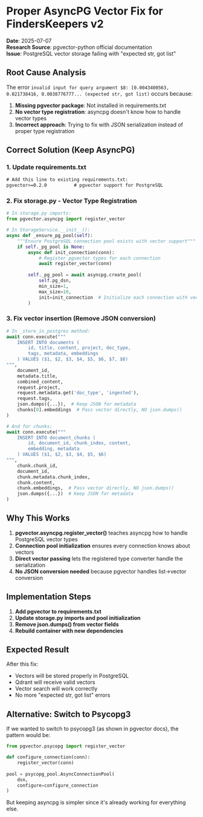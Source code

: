 # Proper AsyncPG Vector Fix for FindersKeepers v2

**Date**: 2025-07-07  
**Research Source**: pgvector-python official documentation  
**Issue**: PostgreSQL vector storage failing with "expected str, got list"

## Root Cause Analysis

The error `invalid input for query argument $8: [0.0043400563, 0.021738416, 0.0038776777... (expected str, got list)` occurs because:

1. **Missing pgvector package**: Not installed in requirements.txt
2. **No vector type registration**: asyncpg doesn't know how to handle vector types
3. **Incorrect approach**: Trying to fix with JSON serialization instead of proper type registration

## Correct Solution (Keep AsyncPG)

### 1. Update requirements.txt
```txt
# Add this line to existing requirements.txt:
pgvector>=0.2.0          # pgvector support for PostgreSQL  
```

### 2. Fix storage.py - Vector Type Registration
```python
# In storage.py imports:
from pgvector.asyncpg import register_vector

# In StorageService.__init__():
async def _ensure_pg_pool(self):
    """Ensure PostgreSQL connection pool exists with vector support"""
    if self._pg_pool is None:
        async def init_connection(conn):
            # Register pgvector types for each connection
            await register_vector(conn)
            
        self._pg_pool = await asyncpg.create_pool(
            self.pg_dsn, 
            min_size=1, 
            max_size=10,
            init=init_connection  # Initialize each connection with vector support
        )
```

### 3. Fix vector insertion (Remove JSON conversion)
```python
# In _store_in_postgres method:
await conn.execute("""
    INSERT INTO documents (
        id, title, content, project, doc_type,
        tags, metadata, embeddings
    ) VALUES ($1, $2, $3, $4, $5, $6, $7, $8)
""",
    document_id,
    metadata.title,
    combined_content,
    request.project,
    request.metadata.get('doc_type', 'ingested'),
    request.tags,
    json.dumps({...}),  # Keep JSON for metadata
    chunks[0].embeddings  # Pass vector directly, NO json.dumps()
)

# And for chunks:
await conn.execute("""
    INSERT INTO document_chunks (
        id, document_id, chunk_index, content,
        embedding, metadata
    ) VALUES ($1, $2, $3, $4, $5, $6)
""",
    chunk.chunk_id,
    document_id,
    chunk.metadata.chunk_index,
    chunk.content,
    chunk.embeddings,  # Pass vector directly, NO json.dumps()
    json.dumps({...})  # Keep JSON for metadata
)
```

## Why This Works

1. **pgvector.asyncpg.register_vector()** teaches asyncpg how to handle PostgreSQL vector types
2. **Connection pool initialization** ensures every connection knows about vectors
3. **Direct vector passing** lets the registered type converter handle the serialization
4. **No JSON conversion needed** because pgvector handles list→vector conversion

## Implementation Steps

1. **Add pgvector to requirements.txt**
2. **Update storage.py imports and pool initialization**  
3. **Remove json.dumps() from vector fields**
4. **Rebuild container with new dependencies**

## Expected Result

After this fix:
- Vectors will be stored properly in PostgreSQL
- Qdrant will receive valid vectors
- Vector search will work correctly
- No more "expected str, got list" errors

## Alternative: Switch to Psycopg3

If we wanted to switch to psycopg3 (as shown in pgvector docs), the pattern would be:
```python
from pgvector.psycopg import register_vector

def configure_connection(conn):
    register_vector(conn)
    
pool = psycopg_pool.AsyncConnectionPool(
    dsn, 
    configure=configure_connection
)
```

But keeping asyncpg is simpler since it's already working for everything else.